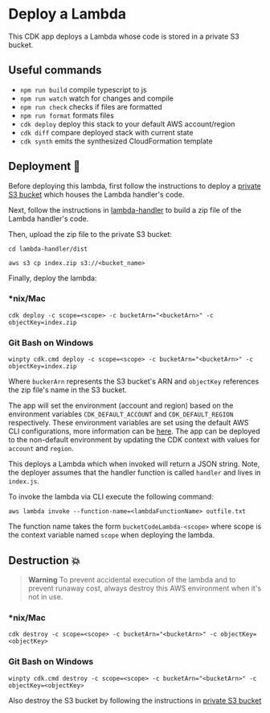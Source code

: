 # Deploy a Lambda

This CDK app deploys a Lambda whose code is stored in a private S3 bucket.

## Useful commands

- `npm run build` compile typescript to js
- `npm run watch` watch for changes and compile
- `npm run check` checks if files are formatted
- `npm run format` formats files
- `cdk deploy` deploy this stack to your default AWS account/region
- `cdk diff` compare deployed stack with current state
- `cdk synth` emits the synthesized CloudFormation template

## Deployment :rocket:

Before deploying this lambda, first follow the instructions to deploy a [private S3 bucket](../deploy-s3-private-bucket/README.md) which houses the Lambda handler's code.

Next, follow the instructions in [lambda-handler](../lambda-handler/README.md) to build a zip file of the Lambda handler's code.

Then, upload the zip file to the private S3 bucket: 

`cd lambda-handler/dist`

`aws s3 cp index.zip s3://<bucket_name>`

Finally, deploy the lambda:

### \*nix/Mac

`cdk deploy -c scope=<scope> -c bucketArn="<bucketArn>" -c objectKey=index.zip`

### Git Bash on Windows

`winpty cdk.cmd deploy -c scope=<scope> -c bucketArn="<bucketArn>" -c objectKey=index.zip`

Where `buckerArn` represents the S3 bucket's ARN and `objectKey` references the zip file's name in the S3 bucket.

The app will set the environment (account and region) based on the environment variables `CDK_DEFAULT_ACCOUNT` and `CDK_DEFAULT_REGION` respectively. These environment variables are set using the default AWS CLI configurations, more information can be [here](https://docs.aws.amazon.com/cdk/v2/guide/environments.html). The app can be deployed to the non-default environment by updating the CDK context with values for `account` and `region`.

This deploys a Lambda which when invoked will return a JSON string. Note, the deployer assumes that the handler function is called `handler` and lives in `index.js`.

To invoke the lambda via CLI execute the following command:

`aws lambda invoke --function-name=<lambdaFunctionName> outfile.txt`

The function name takes the form `bucketCodeLambda-<scope>` where scope is the context variable named `scope` when deploying the lambda.

## Destruction :boom:

> **Warning** To prevent accidental execution of the lambda and to prevent runaway cost, always destroy this AWS environment when it's not in use.

### \*nix/Mac

`cdk destroy -c scope=<scope> -c bucketArn="<bucketArn>" -c objectKey=<objectKey>`

### Git Bash on Windows

`winpty cdk.cmd destroy -c scope=<scope> -c bucketArn="<bucketArn>" -c objectKey=<objectKey>`

Also destroy the S3 bucket by following the instructions in [private S3 bucket](../deploy-s3-private-bucket/README.md#deployment)
